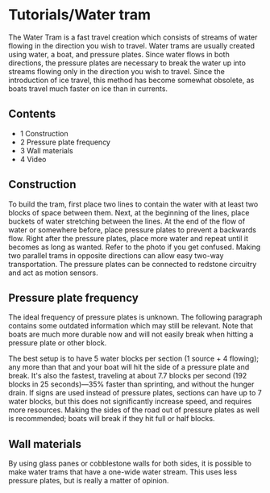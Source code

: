 # Tutorials/Water tram
The Water Tram is a fast travel creation which consists of streams of water flowing in the direction you wish to travel. Water trams are usually created using water, a boat, and pressure plates. Since water flows in both directions, the pressure plates are necessary to break the water up into streams flowing only in the direction you wish to travel. Since the introduction of ice travel, this method has become somewhat obsolete, as boats travel much faster on ice than in currents.

## Contents
- 1 Construction
- 2 Pressure plate frequency
- 3 Wall materials
- 4 Video

## Construction
To build the tram, first place two lines to contain the water with at least two blocks of space between them. Next, at the beginning of the lines, place buckets of water stretching between the lines. At the end of the flow of water or somewhere before, place pressure plates to prevent a backwards flow. Right after the pressure plates, place more water and repeat until it becomes as long as wanted. Refer to the photo if you get confused. Making two parallel trams in opposite directions can allow easy two-way transportation. The pressure plates can be connected to redstone circuitry and act as motion sensors.

## Pressure plate frequency
The ideal frequency of pressure plates is unknown. The following paragraph contains some outdated information which may still be relevant. Note that boats are much more durable now and will not easily break when hitting a pressure plate or other block.

The best setup is to have 5 water blocks per section (1 source + 4 flowing); any more than that and your boat will hit the side of a pressure plate and break. It's also the fastest, traveling at about 7.7 blocks per second (192 blocks in 25 seconds)—35% faster than sprinting, and without the hunger drain. If signs are used instead of pressure plates, sections can have up to 7 water blocks, but this does not significantly increase speed, and requires more resources. Making the sides of the road out of pressure plates as well is recommended; boats will break if they hit full or half blocks.

## Wall materials
By using glass panes or cobblestone walls for both sides, it is possible to make water trams that have a one-wide water stream. This uses less pressure plates, but is really a matter of opinion.


